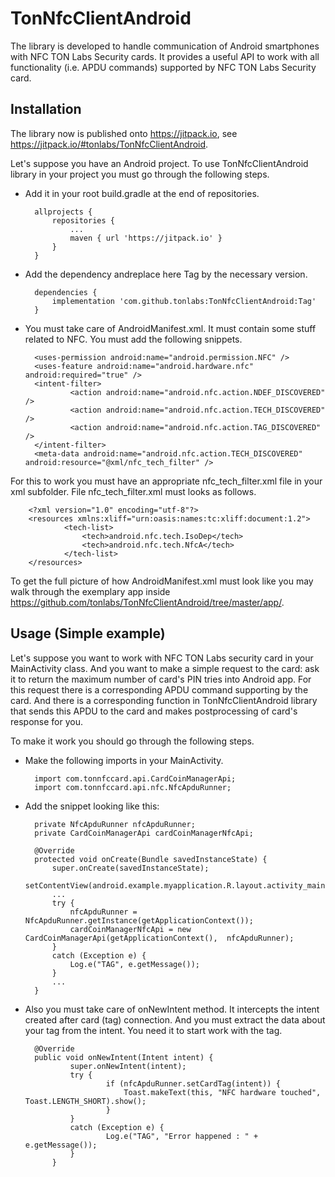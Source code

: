 # TonNfcClientAndroid

The library is developed to handle communication of Android smartphones with NFC TON Labs Security cards. It provides a useful API to work with all functionality (i.e. APDU commands) supported by NFC TON Labs Security card.

## Installation

The library now is published onto  https://jitpack.io, see https://jitpack.io/#tonlabs/TonNfcClientAndroid.

Let's suppose you have an Android project. To use TonNfcClientAndroid library in your project you must go through the following steps.

+ Add it in your root build.gradle at the end of repositories.

		allprojects {
			repositories {
				...
				maven { url 'https://jitpack.io' }
			}
		}
	
+ Add the dependency andreplace here Tag by the necessary version.

		dependencies {
			implementation 'com.github.tonlabs:TonNfcClientAndroid:Tag'
		}
		
+ You must take care of AndroidManifest.xml. It must contain some stuff related to NFC. You must add the following snippets.

		<uses-permission android:name="android.permission.NFC" />
		<uses-feature android:name="android.hardware.nfc" android:required="true" />
		<intent-filter>
    			<action android:name="android.nfc.action.NDEF_DISCOVERED" />
    			<action android:name="android.nfc.action.TECH_DISCOVERED" />
    			<action android:name="android.nfc.action.TAG_DISCOVERED" />
		</intent-filter>
		<meta-data android:name="android.nfc.action.TECH_DISCOVERED" android:resource="@xml/nfc_tech_filter" />

For this to work you must have an appropriate nfc_tech_filter.xml file in your xml subfolder. File nfc_tech_filter.xml must looks as follows.

		<?xml version="1.0" encoding="utf-8"?>
		<resources xmlns:xliff="urn:oasis:names:tc:xliff:document:1.2">
    			<tech-list>
        			<tech>android.nfc.tech.IsoDep</tech>
        			<tech>android.nfc.tech.NfcA</tech>
    			</tech-list>
		</resources>
		
To get the full picture of how AndroidManifest.xml must look like you may walk through the exemplary app inside https://github.com/tonlabs/TonNfcClientAndroid/tree/master/app/.


## Usage (Simple example)

Let's suppose you want to work with NFC TON Labs security card in your MainActivity class. And you want to make a simple request to the card: ask it to return the maximum number of card's PIN tries into Android app. For this request there is a corresponding APDU command supporting by the card. And there is a corresponding function in TonNfcClientAndroid library that sends this APDU to the card and makes postprocessing of card's response for you. 

To make it work you should go through the following steps.

+ Make the following imports in your MainActivity.

		import com.tonnfccard.api.CardCoinManagerApi;
		import com.tonnfccard.api.nfc.NfcApduRunner;
		
+ Add the snippet looking like this:

		private NfcApduRunner nfcApduRunner;
		private CardCoinManagerApi cardCoinManagerNfcApi;
		
		@Override
		protected void onCreate(Bundle savedInstanceState) {
			super.onCreate(savedInstanceState);
			setContentView(android.example.myapplication.R.layout.activity_main);
			...
			try {
				nfcApduRunner = NfcApduRunner.getInstance(getApplicationContext());
				cardCoinManagerNfcApi = new CardCoinManagerApi(getApplicationContext(),  nfcApduRunner);
			}
			catch (Exception e) {
				Log.e("TAG", e.getMessage());
			}
			...
		}

+ Also you must take care of onNewIntent method. It intercepts the intent created after card (tag) connection. And you must extract  the data about your tag from the intent. You need it to start work with the tag.

		@Override
		public void onNewIntent(Intent intent) {
        		super.onNewIntent(intent);
        		try {
            			if (nfcApduRunner.setCardTag(intent)) {
                			Toast.makeText(this, "NFC hardware touched", Toast.LENGTH_SHORT).show();
            			}
        		}
        		catch (Exception e) {
            			Log.e("TAG", "Error happened : " + e.getMessage());
        		}
    		}


